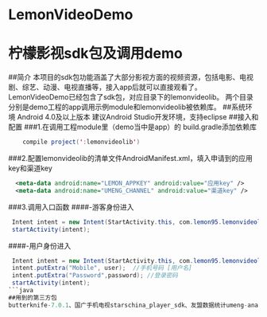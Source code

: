 # LemonVideoDemo
柠檬影视sdk包及调用demo
============
##简介
本项目的sdk包功能涵盖了大部分影视方面的视频资源，包括电影、电视剧、综艺、动漫、电视直播等，接入app后就可以直接观看了。
LemonVideoDemo已经包含了sdk包，对应目录下的lemonvideolib。
两个目录分别是demo工程的app调用示例module和lemonvideolib被依赖库。
##系统环境
Android 4.0及以上版本
建议Android Studio开发环境，支持eclipse
##接入和配置
###1.在调用工程module里（demo当中是app）的 build.gradle添加依赖库
```java
    compile project(':lemonvideolib')
```
###2.配置lemonvideolib的清单文件AndroidManifest.xml，填入申请到的应用key和渠道key
```xml
  <meta-data android:name="LEMON_APPKEY" android:value="应用key" />
  <meta-data android:name="UMENG_CHANNEL" android:value="渠道key" />
```
###3.调用入口函数
####-游客身份进入
```java
 Intent intent = new Intent(StartActivity.this, com.lemon95.lemonvideolib.MainActivity.class);
 startActivity(intent);
```
####-用户身份进入
```java
 Intent intent = new Intent(StartActivity.this, com.lemon95.lemonvideolib.MainActivity.class);
 intent.putExtra("Mobile", user);  //手机号码 [用户名]
 intent.putExtra("Password",password); //登录密码
 startActivity(intent);
```java
##用到的第三方包
butterknife-7.0.1、国广手机电视starschina_player_sdk、友盟数据统计umeng-analytics-v6.0.1、video++、xutils3.3.32，如有冲突请自行取舍
             
